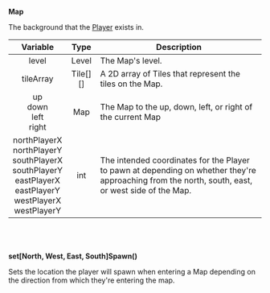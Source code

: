 __Map__

The background that the [Player](player.md) exists in.

|                                                            Variable                                                             |   Type   | Description                                                                                                                                       |
|:-------------------------------------------------------------------------------------------------------------------------------:|:--------:|---------------------------------------------------------------------------------------------------------------------------------------------------|
|                                                              level                                                              |  Level   | The Map's level.                                                                                                                                  |
|                                                            tileArray                                                            | Tile[][] | A 2D array of Tiles that represent the tiles on the Map.                                                                                          |
|                                                 up<br/>down<br/>left<br/>right                                                  |   Map    | The Map to the up, down, left, or right of the current Map                                                                                        |
| northPlayerX<br/>northPlayerY<br/>southPlayerX<br/>southPlayerY<br/>eastPlayerX<br/>eastPlayerY<br/>westPlayerX<br/>westPlayerY |   int    | The intended coordinates for the Player to pawn at depending on whether they're approaching from the north, south, east, or west side of the Map. |
\
\
\
__set[North, West, East, South]Spawn()__

Sets the location the player will spawn when entering a Map depending on the direction
from which they're entering the map.